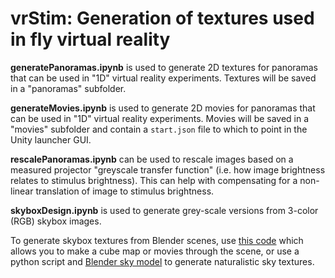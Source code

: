 # vrStim: Generation of textures used in fly virtual reality

**generatePanoramas.ipynb** is used to generate 2D textures for panoramas that can be used in "1D" virtual reality experiments. Textures will be  saved in a "panoramas" subfolder.

**generateMovies.ipynb** is used to generate 2D movies for panoramas that can be used in "1D" virtual reality experiments. Movies will be  saved in a "movies" subfolder and contain a `start.json` file to which to point in the Unity launcher GUI.

**rescalePanoramas.ipynb** can be used to rescale images based on a measured projector "greyscale transfer function" (i.e. how image brightness relates to stimulus brightness). This can help with compensating for a non-linear translation of image to stimulus brightness.

**skyboxDesign.ipynb** is used to generate grey-scale versions from 3-color (RGB) skybox images. 

To generate skybox textures from Blender scenes, use [this code](https://github.com/JaneliaSciComp/blender-spherical-video) which allows you to make a cube map or movies through the scene, or use a python script and [Blender sky model](https://docs.blender.org/manual/en/latest/render/shader_nodes/textures/sky.html) to generate naturalistic sky textures.
